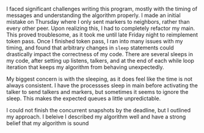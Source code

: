 
I faced significant challenges writing this program, mostly with the timing of messages and understanding the algorithm properly. I made an initial mistake on Thursday where I only sent markers to neighbors, rather than every other peer. Upon realizing this, I had to completely refactor my main. This proved troublesome, as it took me until late Friday night to reimplement token pass. Once I finished token pass,  I ran into many issues with my timing, and found that arbitrary changes in `sleep` statements could drastically impact the correctness of my code.  There are several sleeps in my code, after setting up listens, talkers, and at the end of each while loop iteration that keeps my algorithm from behaving unexpectedly.

My biggest concern is with the sleeping, as it does feel like the time is not always consistent. I have the processses sleep in main before activating the talker to send talkers and markers, but sometimes it seems to ignore the sleep. This makes the expected queues a little unpredictable.

I could not finish the concurrent snapshots by the deadline, but I outlined my approach. I beleive I described my algorithm well and have a strong belief that my algorithm is sound

